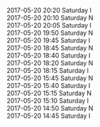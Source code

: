 2017-05-20 20:20 Saturday  I  
2017-05-20 20:10 Saturday  N  
2017-05-20 20:05 Saturday  I  
2017-05-20 19:50 Saturday  N  
2017-05-20 19:45 Saturday  I  
2017-05-20 18:45 Saturday  N  
2017-05-20 18:40 Saturday  I  
2017-05-20 18:20 Saturday  N  
2017-05-20 18:15 Saturday  I  
2017-05-20 15:45 Saturday  N  
2017-05-20 15:40 Saturday  I  
2017-05-20 15:15 Saturday  N  
2017-05-20 15:10 Saturday  I  
2017-05-20 14:50 Saturday  N  
2017-05-20 14:45 Saturday  I  
